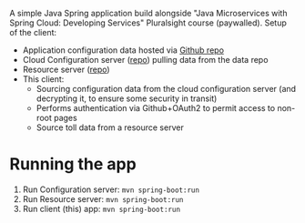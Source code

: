 A simple Java Spring application build alongside "Java Microservices with Spring Cloud: Developing Services" Pluralsight course (paywalled). Setup of the client:

- Application configuration data hosted via [Github repo](https://github.com/tomaskul/spring-cloudconfig-course-tolls)
- Cloud Configuration server ([repo](https://github.com/tomaskul/spring-cloudconfig-server-course-tolls)) pulling data from the data repo
- Resource server ([repo](https://github.com/tomaskul/spring-resourceserver-course-tolls))
- This client:
  - Sourcing configuration data from the cloud configuration server (and decrypting it, to ensure some security in transit)
  - Performs authentication via Github+OAuth2 to permit access to non-root pages
  - Source toll data from a resource server

# Running the app
1. Run Configuration server: `mvn spring-boot:run`
2. Run Resource server: `mvn spring-boot:run`
3. Run client (this) app: `mvn spring-boot:run`